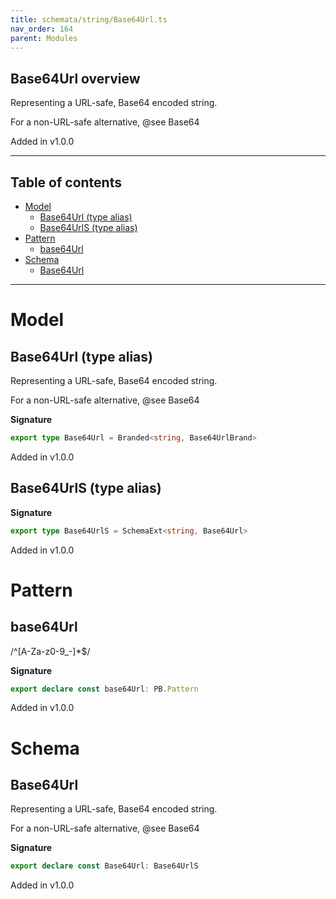 ```yaml
---
title: schemata/string/Base64Url.ts
nav_order: 164
parent: Modules
---
```


## Base64Url overview

Representing a URL-safe, Base64 encoded string.

For a non-URL-safe alternative, @see Base64

Added in v1.0.0

---

<h2 class="text-delta">Table of contents</h2>

- [Model](#model)
  - [Base64Url (type alias)](#base64url-type-alias)
  - [Base64UrlS (type alias)](#base64urls-type-alias)
- [Pattern](#pattern)
  - [base64Url](#base64url)
- [Schema](#schema)
  - [Base64Url](#base64url)

---

# Model

## Base64Url (type alias)

Representing a URL-safe, Base64 encoded string.

For a non-URL-safe alternative, @see Base64

**Signature**

```ts
export type Base64Url = Branded<string, Base64UrlBrand>
```

Added in v1.0.0

## Base64UrlS (type alias)

**Signature**

```ts
export type Base64UrlS = SchemaExt<string, Base64Url>
```

Added in v1.0.0

# Pattern

## base64Url

/^[A-Za-z0-9_-]\*$/

**Signature**

```ts
export declare const base64Url: PB.Pattern
```

Added in v1.0.0

# Schema

## Base64Url

Representing a URL-safe, Base64 encoded string.

For a non-URL-safe alternative, @see Base64

**Signature**

```ts
export declare const Base64Url: Base64UrlS
```

Added in v1.0.0
